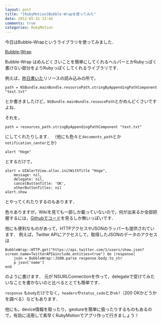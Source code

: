 ```yaml
---
layout: post
title: "[RubyMotion]Bubble-Wrapを使ってみた"
date: 2012-05-31 22:44
comments: true
categories: RubyMotion
---
```


今日はBubble-Wrapというライブラリを使ってみました．

[Bubble-Wrap](http://matt.aimonetti.net/BubbleWrap/)

Bubble-Wrap はめんどくさいことを簡単にしてくれるヘルパーとかRubyっぽく書けない部分をよりRubyっぽくしてくれるライブラリです．

例えば，[昨日書いた](http://pchw.github.com/blog/2012/05/30/resource/)リソースの読み込みの所で，

    path = NSBundle.mainBundle.resourcePath.stringByAppendingPathComponent "test.txt"

とか書きましたけど，`NSBundle.mainBundle.resoucePath`とかめんどくさいですよね．

それを，

    path = resources_path.stringByAppendingPathComponent "text.txt"

にしてくれたりします．
（他にも色々と`documents_path`とか`notification_center`とか）

    alert "Hoge"

とするだけで，

    alert = UIAlertView.alloc.initWithTitle "Hoge",
        message: nil,
        delegate: nil,
        cancelButtonTitle: 'OK',
        otherButtonTitles: nil
    alert.show

とやってくれたりするのもあります．

色々ありますが，Wikiを見ても一部しか載っていないので，何が出来るか全部把握するには，[Githubでコード](https://github.com/mattetti/BubbleWrap/tree/master/lib/bubble-wrap)を見るしか無いっぽいです．

他にも便利なものがあって，HTTPアクセスやJSONのラッパーも提供されています．
例えば，Twitter APIにアクセスして，取得したJSONのデータのアクセスは

    BubbleWrap::HTTP.get("https://api.twitter.com/1/users/show.json?screen_name=TwitterAPI&include_entities=true") do |response|
        json = BubbleWrap::JSON.parse response.body.to_str
        p json['name']
    end

のように書けます．
元が NSURLConnectionを作って，delegateで受けてみたいなことを書かないのと比べるととても簡単です．

`response` も`body`だけでなく，`headers`や`status_code`とか`ok?`（200 OKかどうかを調べる）などもあります．


他にも，device情報を取ったり，gestureを簡単に扱ったりするものもあるので，有効に活用して素早くRubyMotionでアプリ作って行きましょう！

